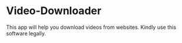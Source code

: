 # Video-Downloader
This app will help you download videos from websites. Kindly use this software legally.
